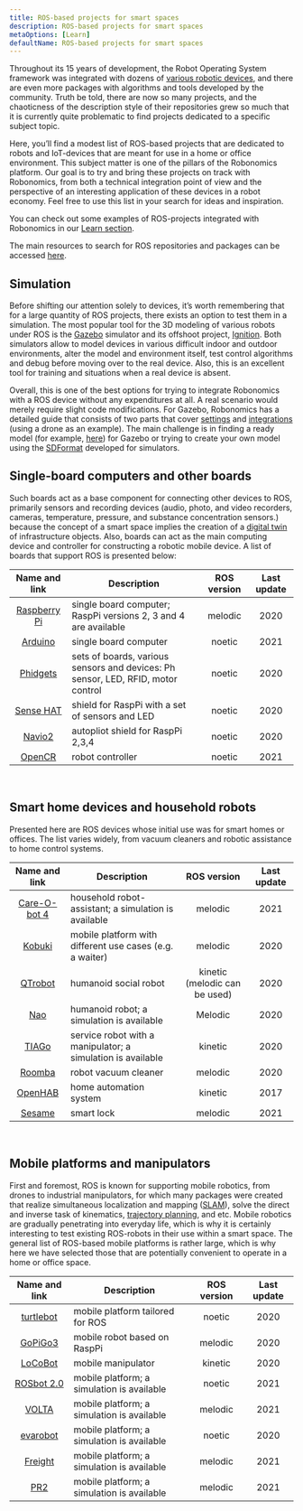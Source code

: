 ```yaml
---
title: ROS-based projects for smart spaces
description: ROS-based projects for smart spaces
metaOptions: [Learn]
defaultName: ROS-based projects for smart spaces
---
```


Throughout its 15 years of development, the Robot Operating System framework was integrated with dozens of [various robotic devices](https://robots.ros.org/), and there are even more packages with algorithms and tools developed by the community. Truth be told, there are now so many projects, and the chaoticness of the description style of their repositories grew so much that it is currently quite problematic to find projects dedicated to a specific subject topic. 

Here, you’ll find a modest list of ROS-based projects that are dedicated to robots and IoT-devices that are meant for use in a home or office environment. This subject matter is one of the pillars of the Robonomics platform. Our goal is to try and bring these projects on track with Robonomics, from both a technical integration point of view and the perspective of an interesting application of these devices in a robot economy. Feel free to use this list in your search for ideas and inspiration.

You can check out some examples of ROS-projects integrated with Robonomics in our [Learn section](/learn).

<!-- As of right now (**April 2021**), Robonomics is oriented towards ROS **Melodic** and **Noetic** versions. Older versions can also work, but there may be additional integration work needed. In the future, support for ROS version 2 will be added. -->

The main resources to search for ROS repositories and packages can be accessed [here](https://index.ros.org/).

## Simulation

Before shifting our attention solely to devices, it’s worth remembering that for a large quantity of ROS projects, there exists an option to test them in a simulation. The most popular tool for the 3D modeling of various robots under ROS is the [Gazebo](http://gazebosim.org/) simulator and its offshoot project, [Ignition](https://index.ros.org/r/ros_ign/). Both simulators allow to model devices in various difficult indoor and outdoor environments, alter the model and environment itself, test control algorithms and debug before moving over to the real device. Also, this is an excellent tool for training and situations when a real device is absent.

Overall, this is one of the best options for trying to integrate Robonomics with a ROS device without any expenditures at all. A real scenario would merely require slight code modifications. For Gazebo, Robonomics has a detailed guide that consists of two parts that cover [settings](https://wiki.robonomics.network/docs/en/connect-any-ros-compatible-robot-under-robonomics-parachain-control-1/) and [integrations](https://wiki.robonomics.network/docs/en/connect-any-ros-compatible-robot-under-robonomics-parachain-control-2/) (using a drone as an example). The main challenge is in finding a ready model (for example, [here](https://github.com/osrf/gazebo_models)) for Gazebo or trying to create your own model using the [SDFormat](http://sdformat.org/) developed for simulators. 

## Single-board computers and other boards

Such boards act as a base component for connecting other devices to ROS, primarily sensors and recording devices (audio, photo, and video recorders, cameras, temperature, pressure, and substance concentration sensors.) because the concept of a smart space implies the creation of a [digital twin](https://gateway.pinata.cloud/ipfs/QmNNdLG3vuTsJtZtNByWaDTKRYPcBZSZcsJ1FY6rTYCixQ/Robonomics_keypoint_March_2021.pdf) of infrastructure objects. Also, boards can act as the main computing device and controller for constructing a robotic mobile device. A list of boards that support ROS is presented below:

| Name and link                                                                                         |                                    Description                                  | ROS version | Last update |
|:-----------------------------------------------------------------------------------------------------:|---------------------------------------------------------------------------------|:-----------:|:-----------:|
|  [Raspberry Pi](http://wiki.ros.org/ROSberryPi/Installing%20ROS%20Melodic%20on%20the%20Raspberry%20Pi)| single board computer; RaspPi versions 2, 3 and 4 are available                 |   melodic   |     2020    |
|    [Arduino](http://wiki.ros.org/rosserial_arduino)                                                   | single board computer                                                           |    noetic   |     2021    |
|    [Phidgets](http://wiki.ros.org/phidgets)                                                           | sets of boards, various sensors and devices: Ph sensor, LED, RFID, motor control|    noetic   |     2020    |
|   [Sense HAT](https://wiki.ros.org/sensehat_ros)                                                      | shield for RaspPi with a set of sensors and LED                                 |    noetic   |     2020    |
|     [Navio2](https://navio2.emlid.com/)                                                               | autopliot shield for RaspPi 2,3,4                                               |    noetic   |     2020    |
|     [OpenCR](http://wiki.ros.org/opencr)                                                              | robot controller                                                                |    noetic   |     2021    |

<br/>

## Smart home devices and household robots

Presented here are ROS devices whose initial use was for smart homes or offices. The list varies widely, from vacuum cleaners and robotic assistance to home control systems.

| Name and link                                             | Description                                                 |          ROS version          | Last update |
|:---------------------------------------------------------:|-------------------------------------------------------------|:-----------------------------:|:-----------:|
|  [Care-O-bot 4](http://wiki.ros.org/care-o-bot)           | household robot-assistant; a simulation is available        |            melodic            |     2021    |
|     [Kobuki](http://wiki.ros.org/kobuki)                  | mobile platform with different use cases (e.g. a waiter)    |            melodic            |     2020    |
|    [QTrobot](http://wiki.ros.org/Robots/qtrobot)          | humanoid social robot                                       | kinetic (melodic can be used) |     2020    |
|      [Nao](http://wiki.ros.org/nao)                       | humanoid robot; a simulation is available                   |            Melodic            |     2020    |
|     [TIAGo](http://wiki.ros.org/Robots/TIAGo)             | service robot with a manipulator; a simulation is available |            kinetic            |     2020    |
|     [Roomba](https://github.com/AutonomyLab/create_robot) | robot vacuum cleaner                                        |            melodic            |     2020    |
|    [OpenHAB](http://wiki.ros.org/iot_bridge)              | home automation system                                      |            kinetic            |     2017    |
|     [Sesame](https://index.ros.org/p/sesame_ros/)         | smart lock                                                  |            melodic            |     2021    |

<br/>

## Mobile platforms and manipulators

First and foremost, ROS is known for supporting mobile robotics, from drones to industrial manipulators, for which many packages were created that realize simultaneous localization and mapping ([SLAM](http://wiki.ros.org/rtabmap_ros)), solve the direct and inverse task of kinematics, [trajectory planning](https://moveit.ros.org/), and etc. Mobile robotics are gradually penetrating into everyday life, which is why it is certainly interesting to test existing ROS-robots in their use within a smart space. The general list of ROS-based mobile platforms is rather large, which is why here we have selected those that are potentially convenient to operate in a home or office space. 

| Name and link                                             | Description                                | ROS version | Last update |
|:---------------------------------------------------------:|--------------------------------------------|:-----------:|:-----------:|
|   [turtlebot](http://wiki.ros.org/turtlebot3)             | mobile platform tailored for ROS           |    noetic   |     2020    |
|    [GoPiGo3](http://wiki.ros.org/Robots/gopigo3)          | mobile robot based on RaspPi               |   melodic   |     2020    |
|    [LoCoBot](http://wiki.ros.org/locobot)                 | mobile manipulator                         |   kinetic   |     2020    |
|   [ROSbot 2.0](http://wiki.ros.org/Robots/ROSbot-2.0)     | mobile platform; a simulation is available |    noetic   |     2021    |
|     [VOLTA](http://wiki.ros.org/Robots/Volta)             | mobile platform; a simulation is available |   melodic   |     2021    |
|    [evarobot](http://wiki.ros.org/Robots/evarobot)        | mobile platform; a simulation is available |    noetic   |     2020    |
|    [Freight](http://wiki.ros.org/Robots/freight)          | mobile platform; a simulation is available |   melodic   |     2021    |
|      [PR2](http://wiki.ros.org/Robots/PR2)                | mobile platform; a simulation is available |   melodic   |     2021    |